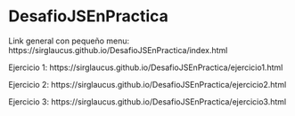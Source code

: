 # DesafioJSEnPractica

<p>Link general con pequeño menu: https://sirglaucus.github.io/DesafioJSEnPractica/index.html </p>

<p>Ejercicio 1: https://sirglaucus.github.io/DesafioJSEnPractica/ejercicio1.html</p>
<p>Ejercicio 2: https://sirglaucus.github.io/DesafioJSEnPractica/ejercicio2.html</p>
<p>Ejercicio 3: https://sirglaucus.github.io/DesafioJSEnPractica/ejercicio3.html</p>
